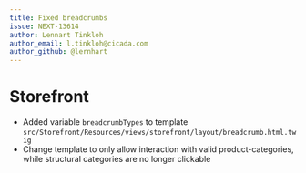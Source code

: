 ```yaml
---
title: Fixed breadcrumbs
issue: NEXT-13614
author: Lennart Tinkloh
author_email: l.tinkloh@cicada.com 
author_github: @lernhart
---
```

# Storefront
* Added variable `breadcrumbTypes` to template `src/Storefront/Resources/views/storefront/layout/breadcrumb.html.twig`
* Change template to only allow interaction with valid product-categories, while structural categories are no longer clickable
